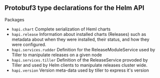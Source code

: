 Protobuf3 type declarations for the Helm API
--------------------------------------------

Packages

 - `hapi.chart` Complete serialization of Heml charts
 - `hapi.release` Information about installed charts (Releases) such as metadata about when they were installed, their status, and how they were configured.
 - `hapi.services.rudder` Definition for the ReleaseModuleService used by Tiller to manipulate releases on a given node
 - `hapi.services.tiller` Definition of the ReleaseService provoded by Tiller and used by Helm clients to manipulate releases cluster wide.
 - `hapi.version` Version meta-data used by tiller to express it's version
